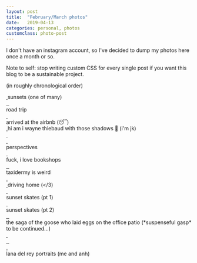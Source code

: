 ```yaml
---
layout: post
title:  "February/March photos"
date:   2019-04-13
categories: personal, photos
customclass: photo-post
---
```


I don't have an instagram account, so I've decided to dump my photos here once a month or so.

Note to self: stop writing custom CSS for every single post if you want this blog to be a sustainable project.

(in roughly chronological order)

<div class="photo_wrapper">
    <a class="photo" href="/images/posts/2019-03-31-photos/sunset.jpg">
        <img src="/images/posts/2019-03-31-photos/sunset_resized.jpg" alt="">
    </a>
    <span class="caption">sunsets (one of many)</span>
</div>
<div class="photo_wrapper">
    <div class="photoset collage custom-car">
        <a class="photo side left" href="/images/posts/2019-03-31-photos/kelowna-car.jpg">
            <img src="/images/posts/2019-03-31-photos/kelowna-car_resized.jpg" alt="">
        </a>
        <a class="photo main" href="/images/posts/2019-03-31-photos/kelowna-rocks.jpg">
            <img src="/images/posts/2019-03-31-photos/kelowna-rocks_resized.jpg" alt="">
        </a>
        <a class="photo side right" href="/images/posts/2019-03-31-photos/kelowna-mcdonalds.jpg">
            <img src="/images/posts/2019-03-31-photos/kelowna-mcdonalds_resized.jpg" alt="">
        </a>
    </div>
    <span class="caption">road trip</span>
</div>
<div class="photo_wrapper">
    <div class="photoset">
        <a class="photo" href="/images/posts/2019-03-31-photos/kelowna-room.jpg">
            <img src="/images/posts/2019-03-31-photos/kelowna-room_resized.jpg" alt="">
        </a>
        <a class="photo" href="/images/posts/2019-03-31-photos/kelowna-room2.jpg">
            <img src="/images/posts/2019-03-31-photos/kelowna-room2_resized.jpg" alt="">
        </a>
    </div>
    <span class="caption">arrived at the airbnb (😴)</span>
</div>
<div class="photo_wrapper">
    <a class="photo" href="/images/posts/2019-03-31-photos/kelowna-eggs.jpg">
        <img src="/images/posts/2019-03-31-photos/kelowna-eggs_resized.jpg" alt="">
    </a>
    <span class="caption">hi am i wayne thiebaud with those shadows 🤪 (i'm jk)</span>
</div>
<div class="photo_wrapper">
    <a class="photo" href="/images/posts/2019-03-31-photos/kelowna-lakeboardwalk.jpg">
        <img src="/images/posts/2019-03-31-photos/kelowna-lakeboardwalk_resized.jpg" alt="">
    </a>
</div>
<div class="photo_wrapper">
    <a class="photo" href="/images/posts/2019-03-31-photos/kelowna-bridge.jpg">
        <img src="/images/posts/2019-03-31-photos/kelowna-bridge_resized.jpg" alt="">
    </a>
</div>
<div class="photo_wrapper">
    <div class="photoset">
        <a class="photo" href="/images/posts/2019-03-31-photos/kelowna-lake.jpg">
            <img src="/images/posts/2019-03-31-photos/kelowna-lake_resized.jpg" alt="">
        </a>
        <a class="photo" href="/images/posts/2019-03-31-photos/kelowna-anna.jpg">
            <img src="/images/posts/2019-03-31-photos/kelowna-anna_resized.jpg" alt="">
        </a>
    </div>
    <div class="photoset">
        <a class="photo" href="/images/posts/2019-03-31-photos/kelowna-franco.jpg">
            <img src="/images/posts/2019-03-31-photos/kelowna-franco_resized.jpg" alt="">
        </a>
        <a class="photo" href="/images/posts/2019-03-31-photos/kelowna-lake2.jpg">
            <img src="/images/posts/2019-03-31-photos/kelowna-lake2_resized.jpg" alt="">
        </a>
    </div>
    <span class="caption">perspectives</span>
</div>
<div class="photo_wrapper">
    <a class="photo" href="/images/posts/2019-03-31-photos/kelowna-lake3.jpg">
        <img src="/images/posts/2019-03-31-photos/kelowna-lake3_resized.jpg" alt="">
    </a>
</div>
<div class="photo_wrapper">
    <a class="photo" href="/images/posts/2019-03-31-photos/kelowna-bowling.jpg">
        <img src="/images/posts/2019-03-31-photos/kelowna-bowling_resized.jpg" alt="">
    </a>
</div>
<div class="photo_wrapper">
    <a class="photo" href="/images/posts/2019-03-31-photos/kelowna-wine.jpg">
        <img src="/images/posts/2019-03-31-photos/kelowna-wine_resized.jpg" alt="">
    </a>
</div>
<div class="photo_wrapper">
    <div class="photoset custom-bookshop">
        <a class="photo" href="/images/posts/2019-03-31-photos/kelowna-bookshop.jpg">
            <img src="/images/posts/2019-03-31-photos/kelowna-bookshop_resized.jpg" alt="">
        </a>
        <a class="photo" href="/images/posts/2019-03-31-photos/kelowna-bookshop2.jpg">
            <img src="/images/posts/2019-03-31-photos/kelowna-bookshop2_resized.jpg" alt="">
        </a>
    </div>
    <span class="caption">fuck, i love bookshops</span>
</div>
<div class="photo_wrapper">
    <div class="photoset collage custom-museum">
        <a class="photo side left" href="/images/posts/2019-03-31-photos/kelowna-museum3.jpg">
            <img src="/images/posts/2019-03-31-photos/kelowna-museum3_resized.jpg" alt="">
        </a>
        <a class="photo main" href="/images/posts/2019-03-31-photos/kelowna-museum.jpg">
            <img src="/images/posts/2019-03-31-photos/kelowna-museum_resized.jpg" alt="">
        </a>
        <a class="photo side right" href="/images/posts/2019-03-31-photos/kelowna-museum2.jpg">
            <img src="/images/posts/2019-03-31-photos/kelowna-museum2_resized.jpg" alt="">
        </a>
    </div>
    <span class="caption">taxidermy is weird</span>
</div>
<div class="photo_wrapper">
    <div class="photoset collage custom-stores">
        <a class="photo left" href="/images/posts/2019-03-31-photos/kelowna-pulpfiction.jpg">
            <img src="/images/posts/2019-03-31-photos/kelowna-pulpfiction_resized.jpg" alt="">
        </a>
        <a class="photo right" href="/images/posts/2019-03-31-photos/kelowna-pianocoffee.jpg">
            <img src="/images/posts/2019-03-31-photos/kelowna-pianocoffee_resized.jpg" alt="">
        </a>
    </div>
</div>
<div class="photo_wrapper">
    <a class="photo" href="/images/posts/2019-03-31-photos/kelowna-mist.jpg">
        <img src="/images/posts/2019-03-31-photos/kelowna-mist_resized.jpg" alt="">
    </a>
    <span class="caption">driving home (&lt;/3)</span>
</div>
<div class="photo_wrapper">
    <div class="photoset collage custom-skates1">
        <a class="photo left" href="/images/posts/2019-03-31-photos/selfieglitch.jpg">
            <img src="/images/posts/2019-03-31-photos/selfieglitch_resized.jpg" alt="">
        </a>
        <a class="photo right" href="/images/posts/2019-03-31-photos/skates2.jpg">
            <img src="/images/posts/2019-03-31-photos/skates2_resized.jpg" alt="">
        </a>
    </div>
    <span class="caption">sunset skates (pt 1)</span>
</div>
<div class="photo_wrapper">
    <div class="photoset collage custom-skates2">
        <a class="photo left" href="/images/posts/2019-03-31-photos/skates.jpg">
            <img src="/images/posts/2019-03-31-photos/skates_resized.jpg" alt="">
        </a>
        <a class="photo right" href="/images/posts/2019-03-31-photos/sunset1.jpg">
            <img src="/images/posts/2019-03-31-photos/sunset1_resized.jpg" alt="">
        </a>
    </div>
    <span class="caption">sunset skates (pt 2)</span>
</div>
<div class="photo_wrapper">
    <a class="photo" href="/images/posts/2019-03-31-photos/pastelsky.jpg">
        <img src="/images/posts/2019-03-31-photos/pastelsky_resized.jpg" alt="">
    </a>
</div>
<div class="photo_wrapper">
    <div class="photoset custom-goose">
        <a class="photo" href="/images/posts/2019-03-31-photos/goose1.jpeg">
            <img src="/images/posts/2019-03-31-photos/goose1.jpeg" alt="">
        </a>
        <a class="photo" href="/images/posts/2019-03-31-photos/goose3.jpg">
            <img src="/images/posts/2019-03-31-photos/goose3_resized.jpg" alt="">
        </a>
        <a class="photo" href="/images/posts/2019-03-31-photos/goose2.jpeg">
            <img src="/images/posts/2019-03-31-photos/goose2.jpeg" alt="">
        </a>
    </div>
    <span class="caption">the saga of the goose who laid eggs on the office patio (*suspenseful gasp* to be continued...)</span>
</div>
<div class="photo_wrapper">
    <div class="photoset collage custom-table">
        <a class="photo left" href="/images/posts/2019-03-31-photos/table.jpg">
            <img src="/images/posts/2019-03-31-photos/table_resized.jpg" alt="">
        </a>
        <a class="photo right" href="/images/posts/2019-03-31-photos/selfieglitch2.jpg">
            <img src="/images/posts/2019-03-31-photos/selfieglitch2_resized.jpg" alt="">
        </a>
    </div>
</div>
<div class="photo_wrapper">
    <div class="photoset">
        <a class="photo" href="/images/posts/2019-03-31-photos/cherryblossom.jpg">
            <img src="/images/posts/2019-03-31-photos/cherryblossom_resized.jpg" alt="">
        </a>
        <a class="photo" href="/images/posts/2019-03-31-photos/cherryblossom2.jpg">
            <img src="/images/posts/2019-03-31-photos/cherryblossom2_resized.jpg" alt="">
        </a>
        <a class="photo" href="/images/posts/2019-03-31-photos/cherryblossom3.jpg">
            <img src="/images/posts/2019-03-31-photos/cherryblossom3_resized.jpg" alt="">
        </a>
    </div>
</div>
<div class="photo_wrapper">
    <div class="photoset collage custom-flowers">
        <a class="photo left" href="/images/posts/2019-03-31-photos/flowers-me.jpg">
            <img src="/images/posts/2019-03-31-photos/flowers-me_resized.jpg" alt="">
        </a>
        <a class="photo right" href="/images/posts/2019-03-31-photos/flowers-anh.jpg">
            <img src="/images/posts/2019-03-31-photos/flowers-anh_resized.jpg" alt="">
        </a>
    </div>
    <span class="caption">lana del rey portraits (me and anh)</span>
</div>
